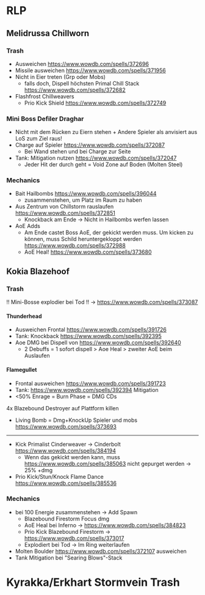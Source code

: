 # RLP
## Melidrussa Chillworn
### Trash
 - Ausweichen https://www.wowdb.com/spells/372696
 - Missile ausweichen https://www.wowdb.com/spells/371956
 -  Nicht in Eier treten (Grp oder Mobs)
    - falls doch, Dispell höchsten Primal Chill Stack https://www.wowdb.com/spells/372682
 - Flashfrost Chillweavers   
    - Prio Kick Shield https://www.wowdb.com/spells/372749

### Mini Boss Defiler Draghar 
- Nicht mit dem Rücken zu Eiern stehen + Andere Spieler als anvisiert aus LoS zum Ziel raus!
- Charge auf Spieler https://www.wowdb.com/spells/372087
    - Bei Wand stehen und bei Charge zur Seite
- Tank: Mitigation nutzen https://www.wowdb.com/spells/372047
    - Jeder Hit der durch geht = Void Zone auf Boden (Molten Steel)

### Mechanics
 - Bait Hailbombs  https://www.wowdb.com/spells/396044
    - zusammenstehen, um Platz im Raum zu haben
 - Aus Zentrum von Chillstorm rauslaufen https://www.wowdb.com/spells/372851
    - Knockback am Ende -> Nicht in Hailbombs werfen lassen
 - AoE Adds
    - Am Ende castet Boss AoE, der gekickt werden muss. Um kicken zu können, muss Schild heruntergekloppt werden https://www.wowdb.com/spells/372988
    - AoE Heal! https://www.wowdb.com/spells/373680



## Kokia Blazehoof
### Trash
!! Mini-Bosse explodier bei Tod !! -> https://www.wowdb.com/spells/373087

#### Thunderhead
- Ausweichen Frontal https://www.wowdb.com/spells/391726
- Tank: Knockback https://www.wowdb.com/spells/392395
- Aoe DMG bei Dispell von https://www.wowdb.com/spells/392640
    - 2 Debuffs = 1 sofort dispell > Aoe Heal > zweiter AoE beim Auslaufen
#### Flamegullet
- Frontal ausweichen https://www.wowdb.com/spells/391723
- Tank: https://www.wowdb.com/spells/392394  Mitigation
- <50% Enrage = Burn Phase = DMG CDs

4x Blazebound Destroyer auf Plattform killen
- Living Bomb = Dmg+KnockUp Spieler und mobs https://www.wowdb.com/spells/373693

-----

 - Kick Primalist Cinderweaver -> Cinderbolt https://www.wowdb.com/spells/384194
    - Wenn das gekickt werden kann, muss https://www.wowdb.com/spells/385063 nicht gepurget werden -> 25% +dmg
 - Prio Kick/Stun/Knock Flame Dance https://www.wowdb.com/spells/385536 


### Mechanics
- bei 100 Energie zusammenstehen -> Add Spawn
    -  Blazebound Firestorm Focus dmg
    -  AoE Heal bei Inferno -> https://www.wowdb.com/spells/384823
    -  Prio Kick Blazebound Firestorm -> https://www.wowdb.com/spells/373017
    -  Explodiert bei Tod -> Im Ring weiterlaufen
- Molten Boulder https://www.wowdb.com/spells/372107 ausweichen
- Tank Mitigation bei "Searing Blows"-Stack

# Kyrakka/Erkhart Stormvein Trash
